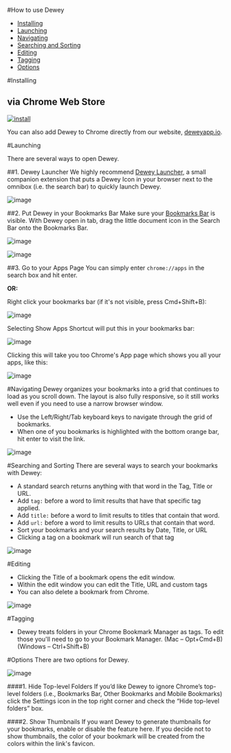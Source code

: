 #How to use Dewey
- [Installing](#installing)
- [Launching](#launching)
- [Navigating](#navigating)
- [Searching and Sorting](#searching-and-sorting)
- [Editing](#editing)
- [Tagging](#tagging)
- [Options](#options)




#Installing
## via Chrome Web Store

[![install](images/install.png)](https://chrome.google.com/webstore/detail/dewey-bookmarks/aahpfefkmihhdabllidnlipghcjgpkdm)

You can also add Dewey to Chrome directly from our website, [deweyapp.io](http:/deweyapp.io).


#Launching

There are several ways to open Dewey.

##1. Dewey Launcher
We highly recommend [Dewey Launcher](https://chrome.google.com/webstore/detail/dewey-launcher/fnfpnjjgpfifiilkencadlekjebpmbph), a small companion extension that puts a Dewey Icon in your browser next to the omnibox (i.e. the search bar) to quickly launch Dewey.

![image](images/dewey-launcher.png)

##2.  Put Dewey in your Bookmarks Bar
Make sure your [Bookmarks Bar](https://support.google.com/chrome/answer/95745?hl=en0) is visible. With Dewey open in tab, drag the little document icon in the Search Bar onto the Bookmarks Bar.

![image](images/omnibox-icon.png)

![image](images/bookmarks-bar.png)

##3.  Go to your Apps Page
You can simply enter `chrome://apps` in the search box and hit enter.

**OR:**

Right click your bookmarks bar (if it's not visible, press Cmd+Shift+B):

![image](images/show-apps-shortcut.png)

Selecting Show Apps Shortcut will put this in your bookmarks bar:

![image](images/apps-shortcut.png)

Clicking this will take you too Chrome's App page which shows you all your apps, like this:

![image](images/apps-page.png)


#Navigating
Dewey organizes your bookmarks into a grid that continues to load as you scroll down. The layout is also fully responsive, so it still works well even if you need to use a narrow browser window.

- Use the Left/Right/Tab keyboard keys to navigate through the grid of bookmarks.
- When one of you bookmarks is highlighted with the bottom orange bar, hit enter to visit the link.

![image](images/grid.jpg)

#Searching and Sorting
There are several ways to search your bookmarks with Dewey:

- A standard search returns anything with that word in the Tag, Title or URL.
- Add `tag:` before a word to limit results that have that specific tag applied.
- Add `title:` before a word to limit results to titles that contain that word.
- Add `url:` before a word to limit results to URLs that contain that word.
- Sort your bookmarks and your search results by Date, Title, or URL
- Clicking a tag on a bookmark will run search of that tag

![image](images/search.jpg)



#Editing
- Clicking the Title of a bookmark opens the edit window.
- Within the edit window you can edit the Title, URL and custom tags
- You can also delete a bookmark from Chrome.

![image](images/editing.jpg)


#Tagging

- Dewey treats folders in your Chrome Bookmark Manager as tags. To edit those you'll need to go to your Bookmark Manager. (Mac – Opt+Cmd+B) (Windows – Ctrl+Shift+B)


#Options
There are two options for Dewey.

![image](images/options.png)

####1. Hide Top-level Folders
If you’d like Dewey to ignore Chrome’s top-level folders (i.e., Bookmarks Bar, Other Bookmarks and Mobile Bookmarks) click the Settings icon in the top right corner and check the “Hide top-level folders” box.

####2. Show Thumbnails
If you want Dewey to generate thumbnails for your bookmarks, enable or disable the feature here. If you decide not to show thumbnails, the color of your bookmark will be created from the colors within the link's favicon.